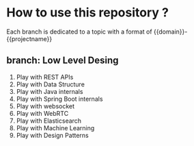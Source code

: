 # How to use this repository ? 

Each branch is dedicated to a topic with a format of {{domain}}-{{projectname}}


## branch: Low Level Desing


1. Play with REST APIs
2. Play with Data Structure
3. Play with Java internals 
4. Play with Spring Boot internals
5. Play with websocket
6. Play with WebRTC
7. Play with Elasticsearch
8. Play with Machine Learning
9. Play with Design Patterns
